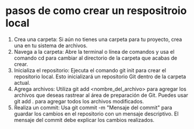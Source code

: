 # pasos de como crear un respositroio local 

1. Crea una carpeta:
Si aún no tienes una carpeta para tu proyecto, crea una en tu sistema de archivos. 
2. Navega a la carpeta:
Abre la terminal o línea de comandos y usa el comando cd para cambiar al directorio de la carpeta que acabas de crear. 
3. Inicializa el repositorio:
Ejecuta el comando git init para crear el repositorio local. Esto inicializará un repositorio Git dentro de la carpeta actual. 
4. Agrega archivos:
Utiliza git add <nombre_del_archivo> para agregar los archivos que deseas rastrear al área de preparación de Git. Puedes usar git add . para agregar todos los archivos modificados. 
5. Realiza un commit:
Usa git commit -m "Mensaje del commit" para guardar los cambios en el repositorio con un mensaje descriptivo. El mensaje del commit debe explicar los cambios realizados. 